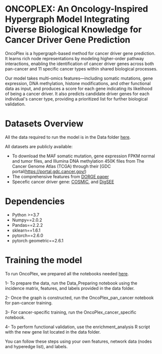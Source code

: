 # ONCOPLEX: An Oncology-Inspired Hypergraph Model Integrating Diverse Biological Knowledge for Cancer Driver Gene Prediction
OncoPlex is a hypergraph-based method for cancer driver gene prediction. It learns rich node representations by modeling higher-order pathway interactions, enabling the identification of cancer driver genes across both pan-cancer and 11 specific cancer types within shared biological processes.

Our model takes multi-omics features—including somatic mutations, gene expression, DNA methylation, histone modifications, and other functional data as input, and produces a score for each gene indicating its likelihood of being a cancer driver. It also predicts candidate driver genes for each individual's cancer type, providing a prioritized list for further biological validation.

# Datasets Overview 
All the data required to run the model is in the Data folder [here](https://github.com/etab12/OncoPlex/tree/029ef7a69ec6fc0483ff39d79ee88d74639eb0c5/Data).

All datasets are publicly available:
 - To download the MAF somatic mutation, gene expression FPKM normal and tumor files, and Illumina DNA methylation 450K files from The Cancer Genome Atlas (TCGA) through their
   [GDC portal(https://portal.gdc.cancer.gov/)
 - The comprehensive features from [DORGE paper](https://www.science.org/doi/10.1126/sciadv.aba6784)
 - Specefic cancer driver gene: [COSMIC](https://cancer.sanger.ac.uk/cosmic/login), and [DigSEE](http://210.107.182.61/digseeOld/)

# Dependencies 
 - Python >=3.7
 - Numpy==2.0.2
 - Pandas==2.2.2
 - sklearn==1.6.1
 - pytorch==2.6.0
 - pytorch geometric==2.6.1
   

# Training the model
To run OncoPlex, we prepared all the notebooks needed [here](https://github.com/etab12/OncoPlex/tree/029ef7a69ec6fc0483ff39d79ee88d74639eb0c5/src).

  1- To prepare the data, run the Data_Preparing notebook using the incidence matrix, features, and labels provided in the data folder.

  2- Once the graph is constructed, run the OncoPlex_pan_cancer notebook for pan-cancer training.

  3- For cancer-specific training, run the OncoPlex_cancer_specific notebook.

  4- To perform functional validation, use the enrichment_analysis R script with the new gene list located in the data folder.

You can follow these steps using your own features, network data (nodes and hyperedge list), and labels.

